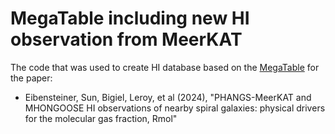 # MegaTable including new HI observation from MeerKAT

The code that was used to create HI database based on the [MegaTable](https://github.com/PhangsTeam/MegaTable) for the paper:

  + Eibensteiner, Sun, Bigiel, Leroy, et al (2024), "PHANGS-MeerKAT and MHONGOOSE HI observations of nearby spiral galaxies: physical drivers for the molecular gas fraction, Rmol"
